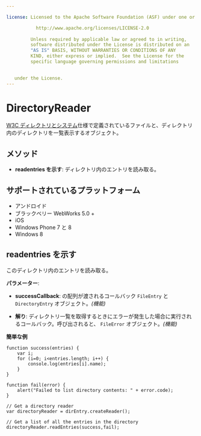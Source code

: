 ```yaml
---

license: Licensed to the Apache Software Foundation (ASF) under one or more contributor license agreements. See the NOTICE file distributed with this work for additional information regarding copyright ownership. The ASF licenses this file to you under the Apache License, Version 2.0 (the "License"); you may not use this file except in compliance with the License. You may obtain a copy of the License at

           http://www.apache.org/licenses/LICENSE-2.0
    
         Unless required by applicable law or agreed to in writing,
         software distributed under the License is distributed on an
         "AS IS" BASIS, WITHOUT WARRANTIES OR CONDITIONS OF ANY
         KIND, either express or implied.  See the License for the
         specific language governing permissions and limitations
    

   under the License.
---
```


# DirectoryReader

[W3C ディレクトリとシステム][1]仕様で定義されているファイルと、ディレクトリ内のディレクトリを一覧表示するオブジェクト。

 [1]: http://www.w3.org/TR/file-system-api/

## メソッド

*   **readentries を示す**: ディレクトリ内のエントリを読み取る。

## サポートされているプラットフォーム

*   アンドロイド
*   ブラックベリー WebWorks 5.0 +
*   iOS
*   Windows Phone 7 と 8
*   Windows 8

## readentries を示す

このディレクトリ内のエントリを読み取る。

**パラメーター**:

*   **successCallback**: の配列が渡されるコールバック `FileEntry` と `DirectoryEntry` オブジェクト。*(機能)*

*   **解り**: ディレクトリ一覧を取得するときにエラーが発生した場合に実行されるコールバック。呼び出されると、 `FileError` オブジェクト。*(機能)*

**簡単な例**

    function success(entries) {
        var i;
        for (i=0; i<entries.length; i++) {
            console.log(entries[i].name);
        }
    }
    
    function fail(error) {
        alert("Failed to list directory contents: " + error.code);
    }
    
    // Get a directory reader
    var directoryReader = dirEntry.createReader();
    
    // Get a list of all the entries in the directory
    directoryReader.readEntries(success,fail);